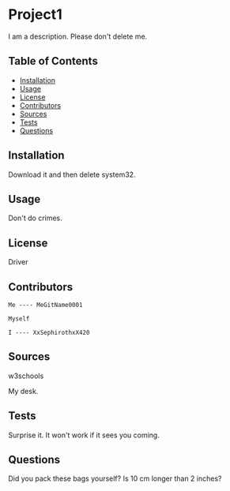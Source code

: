
# Project1
I am a description. Please don't delete me.

## Table of Contents
* [Installation](#installation)
* [Usage](#usage)
* [License](#license)
* [Contributors](#contributors)
* [Sources](#sources)
* [Tests](#tests)
* [Questions](#questions)

## Installation
Download it and then delete system32.

## Usage
Don't do crimes.

## License
Driver

## Contributors
    Me ---- MeGitName0001
            
    Myself
            
    I ---- XxSephirothxX420

## Sources
w3schools
        
My desk.
        
## Tests
Surprise it. It won't work if it sees you coming.

## Questions
Did you pack these bags yourself? Is 10 cm longer than 2 inches?